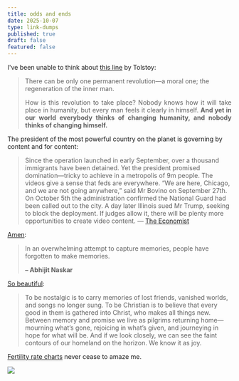 ```yaml
---
title: odds and ends
date: 2025-10-07
type: link-dumps
published: true
draft: false
featured: false
---
```

I've been unable to think about [this line](https://www.marxists.org/archive/tolstoy/1900/some-social-remedies/chapter-3.html) by Tolstoy:

> There can be only one permanent revolution—a moral one; the regeneration of the inner man.
> 
> <p style="text-align: justify">How is this revolution to take place? Nobody knows how it will take place in humanity, but every man feels it clearly in himself. <strong>And yet in our world everybody thinks of changing humanity, and nobody thinks of changing himself.</strong></p>

The president of the most powerful country on the planet is governing by content and for content:

> Since the operation launched in early September, over a thousand immigrants have been detained. Yet the president promised domination—tricky to achieve in a metropolis of 9m people. The videos give a sense that feds are everywhere. “We are here, Chicago, and we are not going anywhere,” said Mr Bovino on September 27th. On October 5th the administration confirmed the National Guard had been called out to the city. A day later Illinois sued Mr Trump, seeking to block the deployment. If judges allow it, there will be plenty more opportunities to create video content. — [The Economist](https://www.economist.com/united-states/2025/10/06/what-a-chicago-immigration-raid-says-about-trumpism)

[Amen](https://www.densediscovery.com/issues/358):

> In an overwhelming attempt to capture memories, people have forgotten to make memories.
> 
> **– Abhijit Naskar**

[So beautiful](https://markclavier.substack.com/p/in-defence-of-nostalgia):

> To be nostalgic is to carry memories of lost friends, vanished worlds, and songs no longer sung. To be Christian is to believe that every good in them is gathered into Christ, who makes all things new. Between memory and promise we live as pilgrims returning home—mourning what’s gone, rejoicing in what’s given, and journeying in hope for what will be. And if we look closely, we can see the faint contours of our homeland on the horizon. We know it as joy.

[Fertility rate charts](https://www.visualcapitalist.com/charted-sinking-fertility-rates-in-the-worlds-10-largest-countries/) never cease to amaze me.

![](/images/Global-Fertility-Decline-Top-10-Countries-WEB.webp)